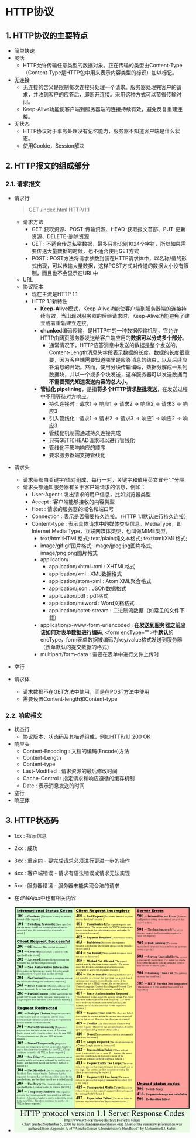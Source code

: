 # HTTP协议

## 1. HTTP协议的主要特点

- 简单快速
- 灵活
  - HTTP允许传输任意类型的数据对象。正在传输的类型由Content-Type（Content-Type是HTTP包中用来表示内容类型的标识）加以标记。
- 无连接
  - 无连接的含义是限制每次连接只处理一个请求。服务器处理完客户的请求，并收到客户的应答后，即断开连接。采用这种方式可以节省传输时间。
  - Keep-Alive功能使客户端到服务器端的连接持续有效，避免反复重建连接。
- 无状态
  - HTTP协议对于事务处理没有记忆能力，服务器不知道客户端是什么状态。
  - 使用Cookie，Session解决

## 2. HTTP报文的组成部分

### 2.1. 请求报文

- 请求行
  > GET /index.html HTTP/1.1
  - 请求方法
    - GET-获取资源、POST-传输资源、HEAD-获取报文首部、PUT-更新资源、DELETE-删除资源
    - GET : 不适合传送私密数据，最多只能识别1024个字符，所以如果需要传送大量数据的时候，也不适合使用GET方式
    - POST : POST方法将请求参数封装在HTTP请求体中，以名称/值的形式出现，可以传输大量数据，这样POST方式对传送的数据大小没有限制，而且也不会显示在URL中
  - URL
  - 协议版本
    - 现在主流是HTTP 1.1
    - HTTP 1.1新特性
      - **Keep-Alive**模式，Keep-Alive功能使客户端到服务器端的连接持续有效，当出现对服务器的后继请求时，Keep-Alive功能避免了建立或者重新建立连接。
      - **chunked**编码传输，是HTTP中的一种数据传输机制，它允许HTTP由网页服务器发送给客户端应用的**数据可以分成多个部分**。
        - 通常情况下，HTTP应答消息中发送的数据是整个发送的，Content-Length消息头字段表示数据的长度。数据的长度很重要，因为客户端需要知道哪里是应答消息的结束，以及后续应答消息的开始。然而，使用分块传输编码，数据分解成一系列数据块，并以一个或多个块发送，这样服务器可以发送数据而**不需要预先知道发送内容的总大小**。
      - **管线化 pipelining**，是指**将多个HTTP请求整批发送**，在发送过程中不用等待对方响应。
        - 持久连接时 : 请求1 -> 响应1 -> 请求2 -> 响应2 -> 请求3 -> 响应3
        - 引入管线化 : 请求1 -> 请求2 -> 请求3 -> 响应1 -> 响应2 -> 响应3
        - 管线化机制需通过持久连接完成
        - 只有GET和HEAD请求可以进行管线化
        - 管线化不影响响应的顺序
        - 要求服务器端支持管线化
- 请求头
  - 请求头部由关键字/值对组成，每行一对，关键字和值用英文冒号“:”分隔
  - 请求头部通知服务器有关于客户端请求的信息，例如：
    - User-Agent : 发出请求的用户信息，比如浏览器类型
    - Accept : 客户端能够接收的内容类型
    - Host : 请求的服务器的域名和端口号
    - Connection : 表示是否需要持久连接。（HTTP 1.1默认进行持久连接）
    - Content-type : 表示具体请求中的媒体类型信息。MediaType，即Internet Media Type，互联网媒体类型，也叫做MIME类型。
      - text/html:HTML格式; text/plain:纯文本格式; text/xml:XML格式;
      - image/gif:gif图片格式; image/jpeg:jpg图片格式; image/png:png图片格式
      - application/
        - application/xhtml+xml : XHTML格式
        - application/xml : XML数据格式
        - application/atom+xml : Atom XML聚合格式
        - application/json : JSON数据格式
        - application/pdf : pdf格式
        - application/msword : Word文档格式
        - application/octet-stream : 二进制流数据（如常见的文件下载）
      - application/x-www-form-urlencoded : **在发送到服务器之前应该如何对表单数据进行编码**, \<form encType="">中**默认**的encType，form表单数据被编码为key/value格式发送到服务器（表单默认的提交数据的格式）
      - multipart/form-data : 需要在表单中进行文件上传时

- 空行
- 请求体
  - 请求数据不在GET方法中使用，而是在POST方法中使用
  - 需要设置Content-length和Content-type

### 2.2. 响应报文

- 状态行
  - 协议版本、状态码及其描述组成，例如HTTP/1.1 200 OK
- 响应头
  - Content-Encoding : 文档的编码(Encode)方法
  - Content-Length
  - Content-type
  - Last-Modified : 请求资源的最后修改时间
  - Cache-Control : 指定请求和响应遵循的缓存机制
  - Date : 表示消息发送的时间
- 空行
- 响应体

## 3. HTTP状态码

- 1xx : 指示信息
- 2xx : 成功
- 3xx : 重定向 - 要完成请求必须进行更进一步的操作
- 4xx : 客户端错误 - 请求有语法错误或请求无法实现
- 5xx : 服务器错误 - 服务器未能实现合法的请求

- 在*详解Ajax*中也有相关内容
- ![http status codes](../../img/HTTP_codes.png)